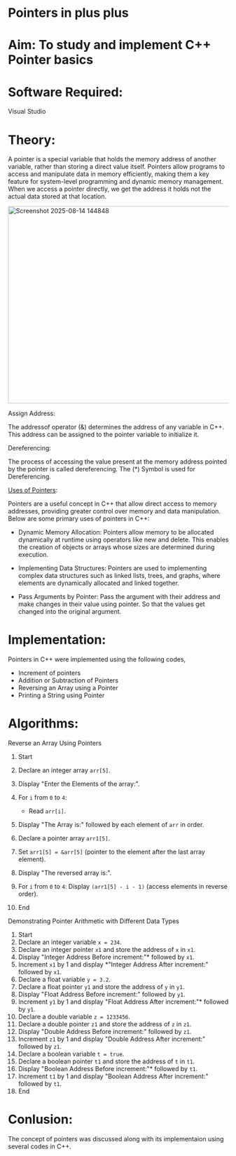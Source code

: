 # Pointers in plus plus

# Aim: To study and implement C++ Pointer basics
# Software Required:
Visual Studio
# Theory:

A pointer is a special variable that holds the memory address of another variable, rather than storing a direct value itself. Pointers allow programs to access and manipulate data in memory efficiently, making them a key feature for system-level programming and dynamic memory management. When we access a pointer directly, we get the address it holds not the actual data stored at that location.

<img width="900" height="450" alt="Screenshot 2025-08-14 144848" src="https://github.com/user-attachments/assets/4a6f203a-8d58-4acf-97b3-30aa741d3520" />

Assign Address:

The addressof operator (&) determines the address of any variable in C++. This address can be assigned to the pointer variable to initialize it.

Dereferencing:

The process of accessing the value present at the memory address pointed by the pointer is called dereferencing. The (*) Symbol is used for Dereferencing.

<ins>Uses of Pointers</ins>:

Pointers are a useful concept in C++ that allow direct access to memory addresses, providing greater control over memory and data manipulation. Below are some primary uses of pointers in C++:

+ Dynamic Memory Allocation: Pointers allow memory to be allocated dynamically at runtime using operators like new and delete. This enables the creation of objects or arrays whose sizes are determined during execution.

+ Implementing Data Structures: Pointers are used to implementing complex data structures such as linked lists, trees, and graphs, where elements are dynamically allocated and linked together.

+ Pass Arguments by Pointer: Pass the argument with their address and make changes in their value using pointer. So that the values get changed into the original argument.


# Implementation:
Pointers in C++ were implemented using the following codes,
+ Increment of pointers
+ Addition or Subtraction of Pointers
+ Reversing an Array using a Pointer
+ Printing a String using Pointer

# Algorithms:
Reverse an Array Using Pointers

1. Start
2. Declare an integer array `arr[5]`.
3. Display "Enter the Elements of the array:".
4. For `i` from `0` to `4`:

   * Read `arr[i]`.
5. Display "The Array is:" followed by each element of `arr` in order.
6. Declare a pointer array `arr1[5]`.
7. Set `arr1[5] = &arr[5]` (pointer to the element after the last array element).
8. Display "The reversed array is:".
9. For `i` from `0` to `4`:
 Display `(arr1[5] - i - 1)` (access elements in reverse order).
10. End

Demonstrating Pointer Arithmetic with Different Data Types

1. Start
2. Declare an integer variable `x = 234`.
3. Declare an integer pointer `x1` and store the address of `x` in `x1`.
4. Display "Integer Address Before increment:"* followed by `x1`.
5. Increment `x1` by 1 and display *"Integer Address After increment:" followed by `x1`.
6. Declare a float variable `y = 3.2`.
7. Declare a float pointer `y1` and store the address of `y` in `y1`.
8. Display "Float Address Before increment:" followed by `y1`.
9. Increment `y1` by 1 and display "Float Address After increment:"* followed by `y1`.
10. Declare a double variable `z = 1233456`.
11. Declare a double pointer `z1` and store the address of `z` in `z1`.
12. Display "Double Address Before increment:" followed by `z1`.
13. Increment `z1` by 1 and display "Double Address After increment:" followed by `z1`.
14. Declare a boolean variable `t = true`.
15. Declare a boolean pointer `t1` and store the address of `t` in `t1`.
16. Display "Boolean Address Before increment:"* followed by `t1`.
17. Increment `t1` by 1 and display "Boolean Address After increment:" followed by `t1`.
18. End

# Conlusion:
The concept of pointers was discussed along with its implementaion using several codes in C++.
